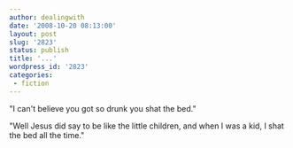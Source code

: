 ```yaml
---
author: dealingwith
date: '2008-10-20 08:13:00'
layout: post
slug: '2823'
status: publish
title: '...'
wordpress_id: '2823'
categories:
 - fiction
---
```


"I can't believe you got so drunk you shat the bed."

"Well Jesus did say to be like the little children, and when I was a kid, I
shat the bed all the time."

